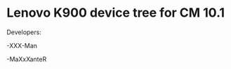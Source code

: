 Lenovo K900 device tree for CM 10.1
===================================

Developers:

-XXX-Man

-MaXxXanteR
